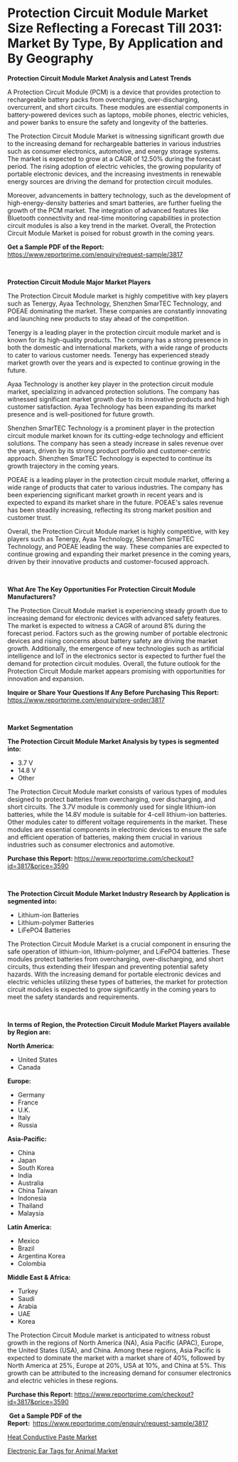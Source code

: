 <p><h1>Protection Circuit Module Market Size Reflecting a Forecast Till 2031: Market By Type, By Application and By Geography</h1></p><p><strong>Protection Circuit Module Market Analysis and Latest Trends</strong></p>
<p><p>A Protection Circuit Module (PCM) is a device that provides protection to rechargeable battery packs from overcharging, over-discharging, overcurrent, and short circuits. These modules are essential components in battery-powered devices such as laptops, mobile phones, electric vehicles, and power banks to ensure the safety and longevity of the batteries.</p><p>The Protection Circuit Module Market is witnessing significant growth due to the increasing demand for rechargeable batteries in various industries such as consumer electronics, automotive, and energy storage systems. The market is expected to grow at a CAGR of 12.50% during the forecast period. The rising adoption of electric vehicles, the growing popularity of portable electronic devices, and the increasing investments in renewable energy sources are driving the demand for protection circuit modules.</p><p>Moreover, advancements in battery technology, such as the development of high-energy-density batteries and smart batteries, are further fueling the growth of the PCM market. The integration of advanced features like Bluetooth connectivity and real-time monitoring capabilities in protection circuit modules is also a key trend in the market. Overall, the Protection Circuit Module Market is poised for robust growth in the coming years.</p></p>
<p><strong>Get a Sample PDF of the Report:&nbsp;</strong> <a href="https://www.reportprime.com/enquiry/request-sample/3817">https://www.reportprime.com/enquiry/request-sample/3817</a></p>
<p>&nbsp;</p>
<p><strong>Protection Circuit Module Major Market Players</strong></p>
<p><p>The Protection Circuit Module market is highly competitive with key players such as Tenergy, Ayaa Technology, Shenzhen SmarTEC Technology, and POEAE dominating the market. These companies are constantly innovating and launching new products to stay ahead of the competition.</p><p>Tenergy is a leading player in the protection circuit module market and is known for its high-quality products. The company has a strong presence in both the domestic and international markets, with a wide range of products to cater to various customer needs. Tenergy has experienced steady market growth over the years and is expected to continue growing in the future.</p><p>Ayaa Technology is another key player in the protection circuit module market, specializing in advanced protection solutions. The company has witnessed significant market growth due to its innovative products and high customer satisfaction. Ayaa Technology has been expanding its market presence and is well-positioned for future growth.</p><p>Shenzhen SmarTEC Technology is a prominent player in the protection circuit module market known for its cutting-edge technology and efficient solutions. The company has seen a steady increase in sales revenue over the years, driven by its strong product portfolio and customer-centric approach. Shenzhen SmarTEC Technology is expected to continue its growth trajectory in the coming years.</p><p>POEAE is a leading player in the protection circuit module market, offering a wide range of products that cater to various industries. The company has been experiencing significant market growth in recent years and is expected to expand its market share in the future. POEAE's sales revenue has been steadily increasing, reflecting its strong market position and customer trust.</p><p>Overall, the Protection Circuit Module market is highly competitive, with key players such as Tenergy, Ayaa Technology, Shenzhen SmarTEC Technology, and POEAE leading the way. These companies are expected to continue growing and expanding their market presence in the coming years, driven by their innovative products and customer-focused approach.</p></p>
<p>&nbsp;</p>
<p><strong>What Are The Key Opportunities For Protection Circuit Module Manufacturers?</strong></p>
<p><p>The Protection Circuit Module market is experiencing steady growth due to increasing demand for electronic devices with advanced safety features. The market is expected to witness a CAGR of around 8% during the forecast period. Factors such as the growing number of portable electronic devices and rising concerns about battery safety are driving the market growth. Additionally, the emergence of new technologies such as artificial intelligence and IoT in the electronics sector is expected to further fuel the demand for protection circuit modules. Overall, the future outlook for the Protection Circuit Module market appears promising with opportunities for innovation and expansion.</p></p>
<p><strong>Inquire or Share Your Questions If Any Before Purchasing This Report:</strong> <a href="https://www.reportprime.com/enquiry/pre-order/3817">https://www.reportprime.com/enquiry/pre-order/3817</a></p>
<p>&nbsp;</p>
<p><strong>Market Segmentation</strong></p>
<p><strong>The Protection Circuit Module Market Analysis by types is segmented into:</strong></p>
<p><ul><li>3.7 V</li><li>14.8 V</li><li>Other</li></ul></p>
<p><p>The Protection Circuit Module market consists of various types of modules designed to protect batteries from overcharging, over discharging, and short circuits. The 3.7V module is commonly used for single lithium-ion batteries, while the 14.8V module is suitable for 4-cell lithium-ion batteries. Other modules cater to different voltage requirements in the market. These modules are essential components in electronic devices to ensure the safe and efficient operation of batteries, making them crucial in various industries such as consumer electronics and automotive.</p></p>
<p><strong>Purchase this Report:&nbsp;</strong><a href="https://www.reportprime.com/checkout?id=3817&price=3590">https://www.reportprime.com/checkout?id=3817&price=3590</a></p>
<p>&nbsp;</p>
<p><strong>The Protection Circuit Module Market Industry Research by Application is segmented into:</strong></p>
<p><ul><li>Lithium-ion Batteries</li><li>Lithium-polymer Batteries</li><li>LiFePO4 Batteries</li></ul></p>
<p><p>The Protection Circuit Module Market is a crucial component in ensuring the safe operation of lithium-ion, lithium-polymer, and LiFePO4 batteries. These modules protect batteries from overcharging, over-discharging, and short circuits, thus extending their lifespan and preventing potential safety hazards. With the increasing demand for portable electronic devices and electric vehicles utilizing these types of batteries, the market for protection circuit modules is expected to grow significantly in the coming years to meet the safety standards and requirements.</p></p>
<p>&nbsp;</p>
<p><strong>In terms of Region, the Protection Circuit Module Market Players available by Region are:</strong></p>
<p>
    <p> <strong> North America: </strong>
        <ul>
            <li>United States</li>
            <li>Canada</li>
        </ul>
        </p> 
    <p> <strong> Europe: </strong>
        <ul>
            <li>Germany</li>
            <li>France</li>
            <li>U.K.</li>
            <li>Italy</li>
            <li>Russia</li>
        </ul>
        </p> 
    <p> <strong> Asia-Pacific: </strong>
        <ul>
            <li>China</li>
            <li>Japan</li>
            <li>South Korea</li>
            <li>India</li>
            <li>Australia</li>
            <li>China Taiwan</li>
            <li>Indonesia</li>
            <li>Thailand</li>
            <li>Malaysia</li>
        </ul>
        </p> 
    <p> <strong> Latin America: </strong>
        <ul>
            <li>Mexico</li>
            <li>Brazil</li>
            <li>Argentina Korea</li>
            <li>Colombia</li>
        </ul>
        </p> 
    <p> <strong> Middle East & Africa: </strong>
        <ul>
            <li>Turkey</li>
            <li>Saudi</li>
            <li>Arabia</li>
            <li>UAE</li>
            <li>Korea</li>
        </ul>
    </p>
    </p>
<p><p>The Protection Circuit Module market is anticipated to witness robust growth in the regions of North America (NA), Asia Pacific (APAC), Europe, the United States (USA), and China. Among these regions, Asia Pacific is expected to dominate the market with a market share of 40%, followed by North America at 25%, Europe at 20%, USA at 10%, and China at 5%. This growth can be attributed to the increasing demand for consumer electronics and electric vehicles in these regions.</p></p>
<p><strong>Purchase this Report: </strong><a href="https://www.reportprime.com/checkout?id=3817&price=3590">https://www.reportprime.com/checkout?id=3817&price=3590</a></p>
<p>&nbsp;<strong>Get a Sample PDF of the Report:&nbsp;&nbsp;</strong><a href="https://www.reportprime.com/enquiry/request-sample/3817">https://www.reportprime.com/enquiry/request-sample/3817</a></p>
<p><strong></strong></p>
<p><p><a href="https://crocus-run-b5a.notion.site/Heat-Conductive-Paste-Market-with-the-goal-of-estimating-the-market-size-and-future-growth-potential-4fe111dea86f4cdba0dade6a051a480a">Heat Conductive Paste Market</a></p><p><a href="https://github.com/santosh758595/Market-Research-Report-List-4/blob/main/electronic-ear-tags-for-animal-market.md">Electronic Ear Tags for Animal Market</a></p></p>